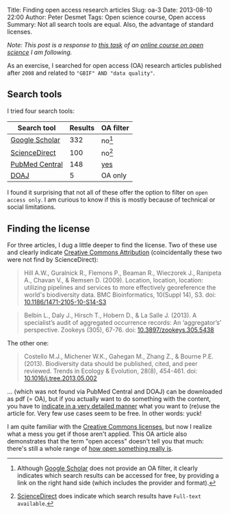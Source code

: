 Title: Finding open access research articles
Slug: oa-3
Date: 2013-08-10 22:00
Author: Peter Desmet
Tags: Open science course, Open access
Summary: Not all search tools are equal. Also, the advantage of standard licenses.

*Note: This post is a response to [this task](https://p2pu.org/en/courses/5/content/367/) of an [online course on open science](https://p2pu.org/en/courses/5/open-science-an-introduction/) I am following.*

As an exercise, I searched for open access (OA) research articles published after `2008` and related to `"GBIF" AND "data quality"`.

## Search tools

I tried four search tools:

Search tool | Results | OA filter
--- | --- | ---
[Google Scholar](http://scholar.google.com/scholar?as_q=gbif+%22data+quality%22&as_occt=any&as_ylo=2009&as_yhi=2013) | 332 | no[^1]
[ScienceDirect](http://www.sciencedirect.com/science?_ob=ArticleListURL&_method=list&_ArticleListID=-329228712&_sort=r&_st=4&_acct=C000059224&_version=1&_urlVersion=0&_userid=2932513&md5=1ef663bb9bac18a3eb8260442c743c30&searchtype=a) | 100 | no[^2]
[PubMed Central](http://www.ncbi.nlm.nih.gov/pmc/?term=GBIF+AND+data+quality+AND+%222009%22%5BPublication+Date%5D+%3A+%223000%22%5BPublication+Date%5D+AND+%22open+access%22%5BFilter%5D) | 148 | [yes](http://www.ncbi.nlm.nih.gov/pmc/tools/openftlist/)
[DOAJ](http://www.doaj.org/doaj?func=advancedSearch&uiLanguage=en&fromWeb=1&first=1&query1=GBIF&field1=all&bool1=AND&query2=data+quality&field2=all&pubYear=rangeYears&fromYear=2009&toYear=2013) | 5 | OA only

I found it surprising that not all of these offer the option to filter on `open access only`. I am curious to know if this is mostly because of technical or social limitations.

[^1]: Although [Google Scholar](http://scholar.google.com/) does not provide an OA filter, it clearly indicates which search results can be accessed for free, by providing a link on the right hand side (which includes the provider and format).
[^2]: [ScienceDirect](http://www.sciencedirect.com/) does indicate which search results have `Full-text available`.

## Finding the license

For three articles, I dug a little deeper to find the license. Two of these use and clearly indicate [Creative Commons Attribution](http://creativecommons.org/licenses/by/3.0/) (coincidentally these two were not find by ScienceDirect):

> Hill A.W., Guralnick R., Flemons P., Beaman R., Wieczorek J., Ranipeta A., Chavan V., & Remsen D. (2009). Location, location, location: utilizing pipelines and services to more effectively georeference the world's biodiversity data. BMC Bioinformatics, 10(Suppl 14), S3. doi: [10.1186/1471-2105-10-S14-S3](http://dx.doi.org/10.1186/1471-2105-10-S14-S3)

> Belbin L., Daly J., Hirsch T., Hobern D., & La Salle J. (2013). A specialist’s audit of aggregated occurrence records: An ‘aggregator’s’ perspective. Zookeys (305), 67-76. doi: [10.3897/zookeys.305.5438](http://dx.doi.org/10.3897/zookeys.305.5438)

The other one:

> Costello M.J., Michener W.K., Gahegan M., Zhang Z., & Bourne P.E. (2013). Biodiversity data should be published, cited, and peer reviewed. Trends in Ecology & Evolution, 28(8), 454-461. doi: [10.1016/j.tree.2013.05.002](http://dx.doi.org/10.1016/j.tree.2013.05.002)

... (which was not found via PubMed Central and DOAJ) can be downloaded as pdf (= OA), but if you actually want to do something with the content, you have to [indicate in a very detailed manner](https://s100.copyright.com/AppDispatchServlet?publisherName=ELS&contentID=S0169534713001092&orderBeanReset=true) what you want to (re)use the article for. Very few use cases seem to be free. In other words: yuck!

I am quite familiar with the [Creative Commons licenses](creativecommons.org/licenses/), but now I realize what a mess you get if those aren't applied. This OA article also demonstrates that the term "open access" doesn't tell you that much: there's still a whole range of [how open something really is](|filename|oa-2.md).

